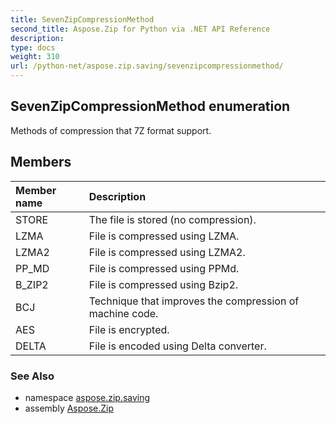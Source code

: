 ```yaml
---
title: SevenZipCompressionMethod
second_title: Aspose.Zip for Python via .NET API Reference
description: 
type: docs
weight: 310
url: /python-net/aspose.zip.saving/sevenzipcompressionmethod/
---
```


## SevenZipCompressionMethod enumeration

Methods of compression that 7Z format support.

## Members
| Member name | Description |
| :- | :- |
|STORE|The file is stored (no compression).|
|LZMA|File is compressed using LZMA.|
|LZMA2|File is compressed using LZMA2.|
|PP_MD|File is compressed using PPMd.|
|B_ZIP2|File is compressed using Bzip2.|
|BCJ|Technique that improves the compression of machine code.|
|AES|File is encrypted.|
|DELTA|File is encoded using Delta converter.|

### See Also

* namespace [aspose.zip.saving](/zip/python-net/aspose.zip.saving/)
* assembly [Aspose.Zip](/zip/python-net/)

